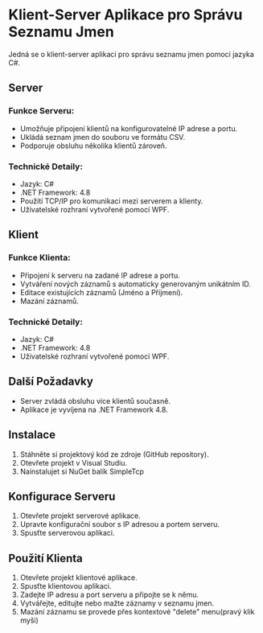 # Klient-Server Aplikace pro Správu Seznamu Jmen

Jedná se o klient-server aplikaci pro správu seznamu jmen pomocí jazyka C#.

## Server

### Funkce Serveru:

- Umožňuje připojení klientů na konfigurovatelné IP adrese a portu.
- Ukládá seznam jmen do souboru ve formátu CSV.
- Podporuje obsluhu několika klientů zároveň.

### Technické Detaily:

- Jazyk: C#
- .NET Framework: 4.8
- Použití TCP/IP pro komunikaci mezi serverem a klienty.
- Uživatelské rozhraní vytvořené pomocí WPF.


## Klient

### Funkce Klienta:

- Připojení k serveru na zadané IP adrese a portu.
- Vytváření nových záznamů s automaticky generovaným unikátním ID.
- Editace existujících záznamů (Jméno a Příjmení).
- Mazání záznamů.

### Technické Detaily:

- Jazyk: C#
- .NET Framework: 4.8
- Uživatelské rozhraní vytvořené pomocí WPF.

## Další Požadavky

- Server zvládá obsluhu více klientů současně.
- Aplikace je vyvíjena na .NET Framework 4.8.

## Instalace

1. Stáhněte si projektový kód ze zdroje (GitHub repository).
2. Otevřete projekt v Visual Studiu.
3. Nainstalujet si NuGet balík SimpleTcp

## Konfigurace Serveru

1. Otevřete projekt serverové aplikace.
2. Upravte konfigurační soubor s IP adresou a portem serveru.
3. Spusťte serverovou aplikaci.

## Použití Klienta

1. Otevřete projekt klientové aplikace.
2. Spusťte klientovou aplikaci.
3. Zadejte IP adresu a port serveru a připojte se k němu.
4. Vytvářejte, editujte nebo mažte záznamy v seznamu jmen.
5. Mazání záznamu se provede přes kontextové "delete" menu(pravý klik myši)
